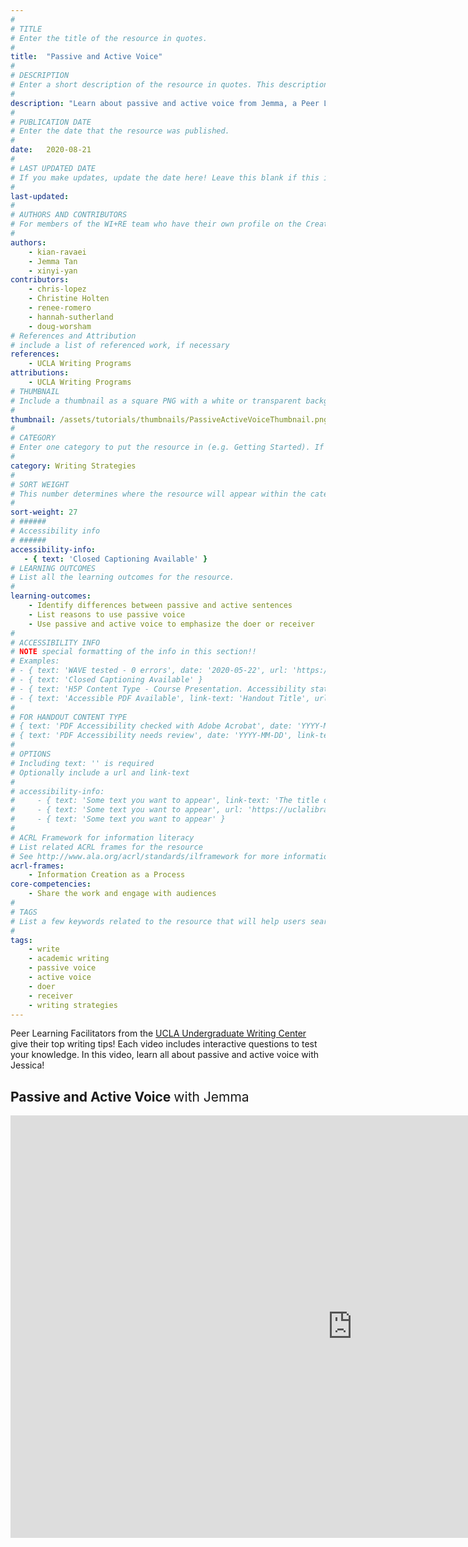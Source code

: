 ```yaml
---
#
# TITLE
# Enter the title of the resource in quotes.
#
title:  "Passive and Active Voice"
#
# DESCRIPTION
# Enter a short description of the resource in quotes. This description will appear on the list page as a preview, but not on the tutorial/workshop itself.
#
description: "Learn about passive and active voice from Jemma, a Peer Learning Facilitator at the UCLA Undergraduate Writing Center."
#
# PUBLICATION DATE
# Enter the date that the resource was published.
#
date:   2020-08-21
#
# LAST UPDATED DATE
# If you make updates, update the date here! Leave this blank if this is being published for the first time.
#
last-updated:
#
# AUTHORS AND CONTRIBUTORS
# For members of the WI+RE team who have their own profile on the Creative Team page, enter the name as firstname-lastname (e.g. doug-worsham). For community partners who don't have their own profile on the WI+RE site, enter their name as Firstname Lastname (e.g. Gene Block). The names will appear in the order you enter them.
#
authors:
    - kian-ravaei
    - Jemma Tan
    - xinyi-yan
contributors:
    - chris-lopez
    - Christine Holten
    - renee-romero
    - hannah-sutherland
    - doug-worsham
# References and Attribution
# include a list of referenced work, if necessary
references:
    - UCLA Writing Programs
attributions:
    - UCLA Writing Programs
# THUMBNAIL
# Include a thumbnail as a square PNG with a white or transparent background. Our standard dimensions are 250x250 px, but any size square will do. Thumbnails for tutorials go in /assets/tutorials/thumbnails/, and for workshops, /assets/workshops/thumbnails/.
#
thumbnail: /assets/tutorials/thumbnails/PassiveActiveVoiceThumbnail.png
#
# CATEGORY
# Enter one category to put the resource in (e.g. Getting Started). If you enter a category that doesn't already exist, a new category will be created on the WI+RE site.
#
category: Writing Strategies
#
# SORT WEIGHT
# This number determines where the resource will appear within the category. Larger numbers appear later within the category, and higher numbers appear earlier.
#
sort-weight: 27
# ######
# Accessibility info
# ######
accessibility-info:
   - { text: 'Closed Captioning Available' }
# LEARNING OUTCOMES
# List all the learning outcomes for the resource.
#
learning-outcomes:
    - Identify differences between passive and active sentences
    - List reasons to use passive voice
    - Use passive and active voice to emphasize the doer or receiver
#
# ACCESSIBILITY INFO
# NOTE special formatting of the info in this section!!
# Examples:
# - { text: 'WAVE tested - 0 errors', date: '2020-05-22', url: 'https://wave.webaim.org/' }
# - { text: 'Closed Captioning Available' }
# - { text: 'H5P Content Type - Course Presentation. Accessibility status - Tested with no known problems', date: 'YYYY-MM-DD', url: 'https://h5p.org/documentation/installation/content-type-accessibility' }
# - { text: 'Accessible PDF Available', link-text: 'Handout Title', url: 'full-url' }
#
# FOR HANDOUT CONTENT TYPE
# { text: 'PDF Accessibility checked with Adobe Acrobat', date: 'YYYY-MM-DD' }
# { text: 'PDF Accessibility needs review', date: 'YYYY-MM-DD', link-text: 'Issue reported', url: 'link to issue' } 
#
# OPTIONS
# Including text: '' is required
# Optionally include a url and link-text
#
# accessibility-info:
#     - { text: 'Some text you want to appear', link-text: 'The title of a link that appears next', url: 'https://uclalibrary.github.io/research-tips/full-url-here.html' }
#     - { text: 'Some text you want to appear', url: 'https://uclalibrary.github.io/research-tips/full-url-here.html' }
#     - { text: 'Some text you want to appear' }
#
# ACRL Framework for information literacy
# List related ACRL frames for the resource
# See http://www.ala.org/acrl/standards/ilframework for more information
acrl-frames:
    - Information Creation as a Process
core-competencies:
    - Share the work and engage with audiences
#
# TAGS
# List a few keywords related to the resource that will help users search for it.
#
tags:
    - write
    - academic writing
    - passive voice
    - active voice
    - doer
    - receiver
    - writing strategies
---
```

<p>Peer Learning Facilitators from the <a href="https://wp.ucla.edu/">UCLA Undergraduate Writing Center</a> give their top writing tips! Each video includes interactive questions to test your knowledge. In this video, learn all about passive and active voice with Jessica!</p>


<h2>Passive and Active Voice <span style="font-weight:normal">with Jemma</span></h2>

<iframe src="https://ccle.ucla.edu/mod/hvp/embed.php?id=3186884" width="1094" height="676" frameborder="0" allowfullscreen="allowfullscreen"></iframe><script src="https://ccle.ucla.edu/mod/hvp/library/js/h5p-resizer.js" charset="UTF-8"></script>
